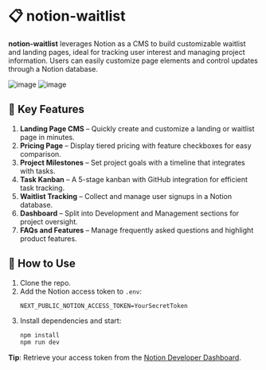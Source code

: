 

# 📋 notion-waitlist

**notion-waitlist** leverages Notion as a CMS to build customizable waitlist and landing pages, ideal for tracking user interest and managing project information. Users can easily customize page elements and control updates through a Notion database.

![image](https://github.com/ssutl/notion-waitlist/assets/76885270/009a63b8-e1c9-4f51-adb6-ae4fdc71529c)
![image](https://github.com/ssutl/notion-waitlist/assets/76885270/21f26a7a-e518-41ad-b97d-1f265f5ec33a)

## 🌟 Key Features

1. **Landing Page CMS** – Quickly create and customize a landing or waitlist page in minutes.
2. **Pricing Page** – Display tiered pricing with feature checkboxes for easy comparison.
3. **Project Milestones** – Set project goals with a timeline that integrates with tasks.
4. **Task Kanban** – A 5-stage kanban with GitHub integration for efficient task tracking.
5. **Waitlist Tracking** – Collect and manage user signups in a Notion database.
6. **Dashboard** – Split into Development and Management sections for project oversight.
7. **FAQs and Features** – Manage frequently asked questions and highlight product features.

## 🚀 How to Use

1. Clone the repo.
2. Add the Notion access token to `.env`:
   ```plaintext
   NEXT_PUBLIC_NOTION_ACCESS_TOKEN=YourSecretToken
   ```
3. Install dependencies and start:
   ```bash
   npm install
   npm run dev
   ```

**Tip**: Retrieve your access token from the [Notion Developer Dashboard](https://developers.notion.com/). 

